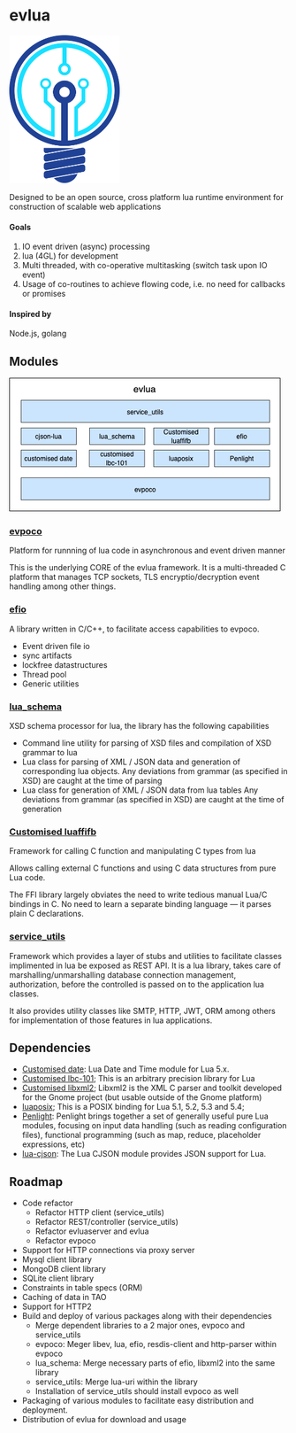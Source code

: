 # evlua

<img src="doc/images/logotk.png" width="200"/>

Designed to be an open source, cross platform lua runtime environment for construction of scalable web applications

#### Goals
1. IO event driven (async) processing
2. lua (4GL) for development
3. Multi threaded, with co-operative multitasking (switch task upon IO event)
4. Usage of co-routines to achieve flowing code, i.e. no need for callbacks or promises

#### Inspired by
Node.js, golang


## Modules

![alt text][overview]
### [evpoco](https://github.com/Tekenlight/evpoco)
Platform for runnning of lua code in asynchronous and event driven manner

This is the underlying CORE of the evlua framework. It is a multi-threaded C platform that manages TCP sockets, TLS encryptio/decryption event handling among other things.

### [efio](https://github.com/Tekenlight/efio)
A library written in C/C++, to facilitate access capabilities to evpoco.
* Event driven file io
* sync artifacts
* lockfree datastructures
* Thread pool
* Generic utilities

### [lua\_schema](https://github.com/Tekenlight/lua_schema)
XSD schema processor for lua, the library has the following capabilities
* Command line utility for parsing of XSD files and compilation of XSD grammar to lua
* Lua class for parsing of XML / JSON data and generation of corresponding lua objects.
  Any deviations from grammar (as specified in XSD) are caught at the time of parsing
* Lua class for generation of XML / JSON data from lua tables
  Any deviations from grammar (as specified in XSD) are caught at the time of generation

### [Customised luaffifb](https://github.com/Tekenlight/luaffifb)
Framework for calling C function and manipulating C types from lua

Allows calling external C functions and using C data structures from pure Lua code.

The FFI library largely obviates the need to write tedious manual Lua/C bindings in C. No need to learn a separate binding language — it parses plain C declarations.

### [service\_utils](https://github.com/Tekenlight/service_utils)
Framework which provides a layer of stubs and utilities to facilitate classes implimented in lua be exposed as REST API.
It is a lua library, takes care of marshalling/unmarshalling database connection management, authorization, before the controlled is passed on to the application lua classes.

It also provides utility classes like SMTP, HTTP, JWT, ORM among  others for implementation of those features in lua applications.

## Dependencies
* [Customised date](https://github.com/Tekenlight/date): Lua Date and Time module for Lua 5.x.
* [Customised lbc-101](https://github.com/Tekenlight/lbc-101); This is an arbitrary precision library for Lua
* [Customised libxml2](https://github.com/Tekenlight/libxml2); Libxml2 is the XML C parser and toolkit developed for the Gnome project (but usable outside of the Gnome platform)
* [luaposix](https://github.com/Tekenlight/luaposix); This is a POSIX binding for Lua 5.1, 5.2, 5.3 and 5.4;
* [Penlight](https://github.com/Tekenlight/Penlight): Penlight brings together a set of generally useful pure Lua modules, focusing on input data handling (such as reading configuration files), functional programming (such as map, reduce, placeholder expressions, etc)
* [lua-cjson](https://github.com/Tekenlight/lua-cjson): The Lua CJSON module provides JSON support for Lua.

## Roadmap
* Code refactor
	* Refactor HTTP client (service\_utils)
	* Refactor REST/controller (service\_utils)
	* Refactor evluaserver and evlua
	* Refactor evpoco
* Support for HTTP connections via proxy server
* Mysql client library
* MongoDB client library
* SQLite client library
* Constraints in table specs (ORM)
* Caching of data in TAO
* Support for HTTP2
* Build and deploy of various packages along with their dependencies
	* Merge dependent libraries to a 2 major ones, evpoco and service\_utils
	* evpoco: Meger libev, lua, efio, resdis-client and http-parser within evpoco
	* lua\_schema: Merge necessary parts of efio, libxml2 into the same library
	* service\_utils: Merge lua-uri within the library
	* Installation of service\_utils should install evpoco as well
* Packaging of various modules to facilitate easy distribution and deployment.
* Distribution of evlua for download and usage


[overview]: doc/images/evlua_overview.png "Overview"

